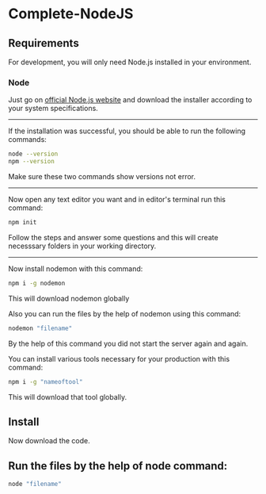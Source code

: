 # Complete-NodeJS

## Requirements
For development, you will only need Node.js installed in your environment.

### Node
Just go on [official Node.js website](https://nodejs.org/) and download the installer according to your system specifications.<hr>

If the installation was successful, you should be able to run the following commands:
```sh
node --version
npm --version
```
Make sure these two commands show versions not error.<hr>
    
Now open any text editor you want and in editor's terminal run this command:
```sh
npm init
```
Follow the steps and answer some questions and this will create necesssary folders in your working directory.<hr>

Now install nodemon with this command:
```sh
npm i -g nodemon
```
This will download nodemon globally

Also you can run the files by the help of nodemon using this command:
```sh
nodemon "filename"
```
By the help of this command you did not start the server again and again. 

You can install various tools necessary for your production with this command:
```sh
npm i -g "nameoftool"
```
This will download that tool globally. 

## Install
Now download the code.

## Run the files by the help of node command:
```sh
node "filename"
```

